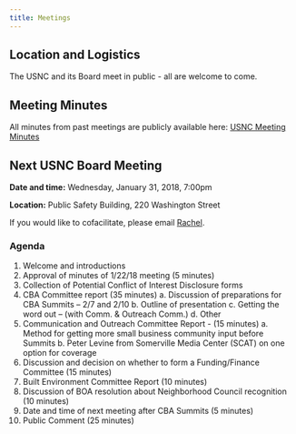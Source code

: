 ```yaml
---
title: Meetings
---
```


## Location and Logistics

The USNC and its Board meet in public - all are welcome to come.

## Meeting Minutes

All minutes from past meetings are publicly available here: [USNC Meeting Minutes](https://drive.google.com/open?id=1cYUa0aivIIH-yvfJe61SUdinDMtkb1WO)

## Next USNC Board Meeting

**Date and time:** Wednesday, January 31, 2018, 7:00pm

**Location:** Public Safety Building, 220 Washington Street

If you would like to cofacilitate, please email [Rachel](mailto:rachjweil@gmail.com).

### Agenda

1. Welcome and introductions
2. Approval of minutes of 1/22/18 meeting (5 minutes)
3. Collection of Potential Conflict of Interest Disclosure forms
4. CBA Committee report (35 minutes)
 a. Discussion of preparations for CBA Summits – 2/7 and 2/10
 b. Outline of presentation
 c. Getting the word out – (with Comm. &amp; Outreach Comm.)
 d. Other
5. Communication and Outreach Committee Report - (15 minutes)
 a. Method for getting more small business community input before Summits
 b. Peter Levine from Somerville Media Center (SCAT) on one option for coverage
6. Discussion and decision on whether to form a Funding/Finance Committee (15 minutes)
7. Built Environment Committee Report (10 minutes)
8. Discussion of BOA resolution about Neighborhood Council recognition (10 minutes)
9. Date and time of next meeting after CBA Summits (5 minutes)
10. Public Comment (25 minutes)


